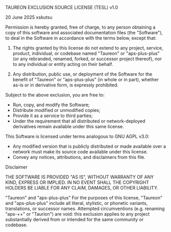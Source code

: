 TAUREON EXCLUSION SOURCE LICENSE (TESL) v1.0

20 June 2025 xskutsu

Permission is hereby granted, free of charge, to any person obtaining a copy of this software and associated documentation files (the "Software"), to deal in the Software in accordance with the terms below, except that:

1. The rights granted by this license do not extend to any project, service, product, individual, or codebase named "Taureon" or "aps-plus-plus" (or any rebranded, renamed, forked, or successor project thereof), nor to any individual or entity acting on their behalf.

2. Any distribution, public use, or deployment of the Software for the benefit of "Taureon" or "aps-plus-plus" (in whole or in part), whether as-is or in derivative form, is expressly prohibited.

Subject to the above exclusion, you are free to:

* Run, copy, and modify the Software;
* Distribute modified or unmodified copies;
* Provide it as a service to third parties;
* Under the requirement that all distributed or network-deployed derivatives remain available under this same license.

This Software is licensed under terms analogous to GNU AGPL v3.0:

* Any modified version that is publicly distributed or made available over a network must make its source code available under this license.
* Convey any notices, attributions, and disclaimers from this file.

Disclaimer

THE SOFTWARE IS PROVIDED "AS IS", WITHOUT WARRANTY OF ANY KIND, EXPRESS OR IMPLIED. IN NO EVENT SHALL THE COPYRIGHT HOLDERS BE LIABLE FOR ANY CLAIM, DAMAGES, OR OTHER LIABILITY.

"Taureon" and "aps-plus-plus"
For the purposes of this license, "Taureon" and "aps-plus-plus" include all literal, stylistic, or phonetic variants, translations, or successor names. Attempted circumventions (e.g. renaming "aps-++" or "Taurion") are void: this exclusion applies to any project substantially derived from or intended for the same community or codebase.
